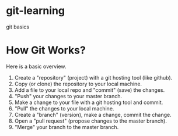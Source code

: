 # git-learning
git basics

# How Git Works?
Here is a basic overview.
1. Create a "repository" (project) with a git hosting tool
   (like github).	
2. Copy (or clone) the repository to your local machine.
3. Add a file to your local repo and "commit" (save) the changes.
4. "Push" your changes to your master branch.
5. Make a change to your file with a git hosting tool and commit.
6. "Pull" the changes to your local machine.
7. Create a "branch" (version), make a change, commit the change.
8. Open a "pull request" (propose changes to the master branch).
9. "Merge" your branch to the master branch.